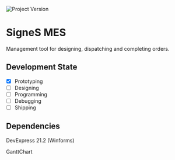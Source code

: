 ![Project Version](https://img.shields.io/badge/Version-0.1.0-green)
# SigneS MES 
Management tool for designing, dispatching and completing orders.

## Development State
- [x] Prototyping
- [ ] Designing
- [ ] Programming
- [ ] Debugging
- [ ] Shipping

## Dependencies
DevExpress 21.2 (Winforms)

GanttChart
